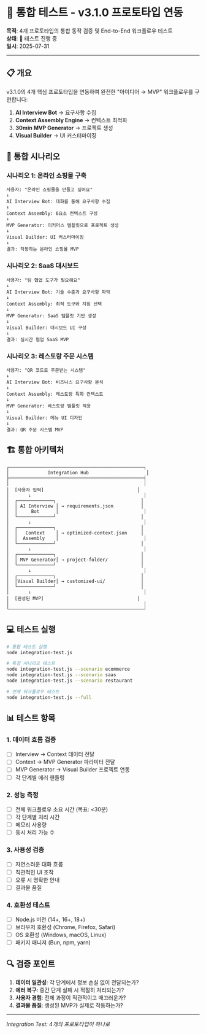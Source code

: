 # 🔗 통합 테스트 - v3.1.0 프로토타입 연동

**목적**: 4개 프로토타입의 통합 동작 검증 및 End-to-End 워크플로우 테스트  
**상태**: 🧪 테스트 진행 중  
**일시**: 2025-07-31

---

## 📋 개요

v3.1.0의 4개 핵심 프로토타입을 연동하여 완전한 "아이디어 → MVP" 워크플로우를 구현합니다:

1. **AI Interview Bot** → 요구사항 수집
2. **Context Assembly Engine** → 컨텍스트 최적화
3. **30min MVP Generator** → 프로젝트 생성
4. **Visual Builder** → UI 커스터마이징

## 🎯 통합 시나리오

### 시나리오 1: 온라인 쇼핑몰 구축
```
사용자: "온라인 쇼핑몰을 만들고 싶어요"
↓
AI Interview Bot: 대화를 통해 요구사항 수집
↓
Context Assembly: 6요소 컨텍스트 구성
↓
MVP Generator: 이커머스 템플릿으로 프로젝트 생성
↓
Visual Builder: UI 커스터마이징
↓
결과: 작동하는 온라인 쇼핑몰 MVP
```

### 시나리오 2: SaaS 대시보드
```
사용자: "팀 협업 도구가 필요해요"
↓
AI Interview Bot: 기술 수준과 요구사항 파악
↓
Context Assembly: 최적 도구와 지침 선택
↓
MVP Generator: SaaS 템플릿 기반 생성
↓
Visual Builder: 대시보드 UI 구성
↓
결과: 실시간 협업 SaaS MVP
```

### 시나리오 3: 레스토랑 주문 시스템
```
사용자: "QR 코드로 주문받는 시스템"
↓
AI Interview Bot: 비즈니스 요구사항 분석
↓
Context Assembly: 레스토랑 특화 컨텍스트
↓
MVP Generator: 레스토랑 템플릿 적용
↓
Visual Builder: 메뉴 UI 디자인
↓
결과: QR 주문 시스템 MVP
```

## 🏗️ 통합 아키텍처

```
┌─────────────────────────────────────────────────┐
│              Integration Hub                     │
├─────────────────────────────────────────────────┤
│                                                 │
│  [사용자 입력]                                  │
│       ↓                                         │
│  ┌─────────────┐                               │
│  │ AI Interview │ → requirements.json          │
│  │     Bot      │                               │
│  └─────────────┘                               │
│       ↓                                         │
│  ┌─────────────┐                               │
│  │   Context    │ → optimized-context.json     │
│  │  Assembly    │                               │
│  └─────────────┘                               │
│       ↓                                         │
│  ┌─────────────┐                               │
│  │ MVP Generator│ → project-folder/            │
│  └─────────────┘                               │
│       ↓                                         │
│  ┌─────────────┐                               │
│  │Visual Builder│ → customized-ui/             │
│  └─────────────┘                               │
│       ↓                                         │
│  [완성된 MVP]                                  │
│                                                 │
└─────────────────────────────────────────────────┘
```

## 💻 테스트 실행

```bash
# 통합 테스트 실행
node integration-test.js

# 특정 시나리오 테스트
node integration-test.js --scenario ecommerce
node integration-test.js --scenario saas
node integration-test.js --scenario restaurant

# 전체 워크플로우 테스트
node integration-test.js --full
```

## 📊 테스트 항목

### 1. 데이터 흐름 검증
- [ ] Interview → Context 데이터 전달
- [ ] Context → MVP Generator 파라미터 전달
- [ ] MVP Generator → Visual Builder 프로젝트 연동
- [ ] 각 단계별 에러 핸들링

### 2. 성능 측정
- [ ] 전체 워크플로우 소요 시간 (목표: <30분)
- [ ] 각 단계별 처리 시간
- [ ] 메모리 사용량
- [ ] 동시 처리 가능 수

### 3. 사용성 검증
- [ ] 자연스러운 대화 흐름
- [ ] 직관적인 UI 조작
- [ ] 오류 시 명확한 안내
- [ ] 결과물 품질

### 4. 호환성 테스트
- [ ] Node.js 버전 (14+, 16+, 18+)
- [ ] 브라우저 호환성 (Chrome, Firefox, Safari)
- [ ] OS 호환성 (Windows, macOS, Linux)
- [ ] 패키지 매니저 (Bun, npm, yarn)

## 🔍 검증 포인트

1. **데이터 일관성**: 각 단계에서 정보 손실 없이 전달되는가?
2. **에러 복구**: 중간 단계 실패 시 적절히 처리되는가?
3. **사용자 경험**: 전체 과정이 직관적이고 매끄러운가?
4. **결과물 품질**: 생성된 MVP가 실제로 작동하는가?

---

*Integration Test: 4개의 프로토타입이 하나로*